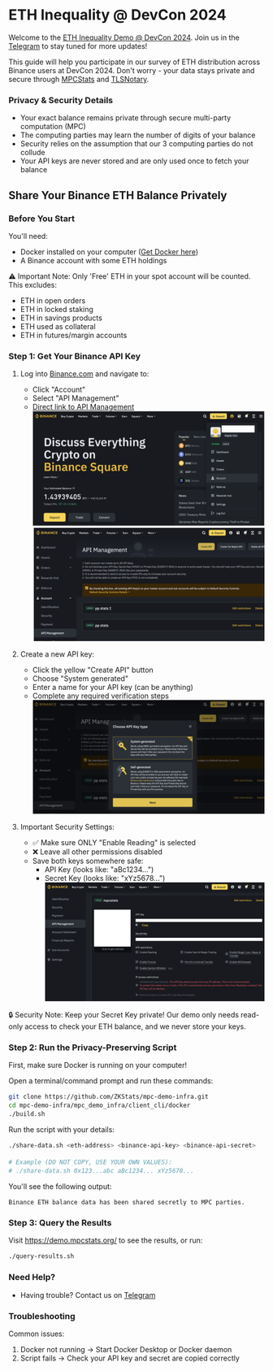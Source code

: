 # ETH Inequality @ DevCon 2024

Welcome to the [ETH Inequality Demo @ DevCon 2024](https://demo.mpcstats.org/). Join us in the [Telegram](https://t.me/mpcstats) to stay tuned for more updates!

This guide will help you participate in our survey of ETH distribution across Binance users at DevCon 2024. Don't worry - your data stays private and secure through [MPCStats](https://github.com/ZKStats/mpc-demo-infra) and [TLSNotary](https://tlsnotary.org/).

### Privacy & Security Details
- Your exact balance remains private through secure multi-party computation (MPC)
- The computing parties may learn the number of digits of your balance
- Security relies on the assumption that our 3 computing parties do not collude
- Your API keys are never stored and are only used once to fetch your balance

## Share Your Binance ETH Balance Privately

### Before You Start
You'll need:
- Docker installed on your computer ([Get Docker here](https://docs.docker.com/get-docker/))
- A Binance account with some ETH holdings

⚠️ Important Note: Only 'Free' ETH in your spot account will be counted. This excludes:
- ETH in open orders
- ETH in locked staking
- ETH in savings products
- ETH used as collateral
- ETH in futures/margin accounts

### Step 1: Get Your Binance API Key
1. Log into [Binance.com](https://www.binance.com) and navigate to:
   - Click "Account"
   - Select "API Management"
   - [Direct link to API Management](https://www.binance.com/en/my/settings/api-management)
![alt text](pics/image.png)
![alt text](pics/image-1.png)

2. Create a new API key:
   - Click the yellow "Create API" button
   - Choose "System generated"
   - Enter a name for your API key (can be anything)
   - Complete any required verification steps
![alt text](pics/image-2.png)

3. Important Security Settings:
   - ✅ Make sure ONLY "Enable Reading" is selected
   - ❌ Leave all other permissions disabled
   - Save both keys somewhere safe:
     - API Key (looks like: "aBc1234...")
     - Secret Key (looks like: "xYz5678...")
![alt text](pics/image-3.png)

🔒 Security Note: Keep your Secret Key private! Our demo only needs read-only access to check your ETH balance, and we never store your keys.

### Step 2: Run the Privacy-Preserving Script

First, make sure Docker is running on your computer!

Open a terminal/command prompt and run these commands:

```bash
git clone https://github.com/ZKStats/mpc-demo-infra.git
cd mpc-demo-infra/mpc_demo_infra/client_cli/docker
./build.sh
```

Run the script with your details:
```bash
./share-data.sh <eth-address> <binance-api-key> <binance-api-secret>

# Example (DO NOT COPY, USE YOUR OWN VALUES):
# ./share-data.sh 0x123...abc aBc1234... xYz5678...
```

You'll see the following output:

```
Binance ETH balance data has been shared secretly to MPC parties.
```

### Step 3: Query the Results
Visit https://demo.mpcstats.org/ to see the results, or run:
```bash
./query-results.sh
```

### Need Help?
- Having trouble? Contact us on [Telegram](https://t.me/mpcstats)

### Troubleshooting
Common issues:
1. Docker not running → Start Docker Desktop or Docker daemon
2. Script fails → Check your API key and secret are copied correctly
